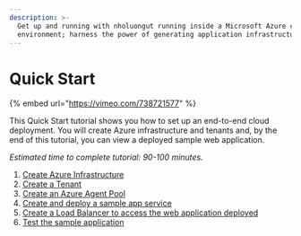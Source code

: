 ```yaml
---
description: >-
  Get up and running with nholuongut running inside a Microsoft Azure cloud
  environment; harness the power of generating application infrastructures.
---
```


# Quick Start

{% embed url="https://vimeo.com/738721577" %}

This Quick Start tutorial shows you how to set up an end-to-end cloud deployment. You will create Azure infrastructure and tenants and, by the end of this tutorial, you can view a deployed sample web application.

_Estimated time to complete tutorial: 90-100 minutes._

1. [Create Azure Infrastructure](step-1-infrastructure.md)
2. [Create a Tenant](step-2-tenant.md)
3. [Create an Azure Agent Pool](step-3-create-azure-agent-pool.md)
4. [Create and deploy a sample app service](step-4-create-app-via-k8s.md)
5. [Create a Load Balancer to access the web application deployed](step-5-create-a-load-balancer.md)
6. [Test the sample application](step-6-test-the-application.md)

